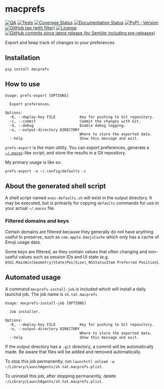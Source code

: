 # macprefs

[![QA](https://github.com/Tatsh/macprefs/actions/workflows/qa.yml/badge.svg)](https://github.com/Tatsh/macprefs/actions/workflows/qa.yml)
[![Tests](https://github.com/Tatsh/macprefs/actions/workflows/tests.yml/badge.svg)](https://github.com/Tatsh/macprefs/actions/workflows/tests.yml)
[![Coverage Status](https://coveralls.io/repos/github/Tatsh/macprefs/badge.svg?branch=master)](https://coveralls.io/github/Tatsh/macprefs?branch=master)
[![Documentation Status](https://readthedocs.org/projects/macprefs/badge/?version=latest)](https://macprefs.readthedocs.io/en/latest/?badge=latest)
[![PyPI - Version](https://img.shields.io/pypi/v/macprefs)](https://pypi.org/project/macprefs/)
[![GitHub tag (with filter)](https://img.shields.io/github/v/tag/Tatsh/macprefs)](https://github.com/Tatsh/macprefs/tags)
[![License](https://img.shields.io/github/license/Tatsh/macprefs)](https://github.com/Tatsh/macprefs/blob/master/LICENSE.txt)
[![GitHub commits since latest release (by SemVer including pre-releases)](https://img.shields.io/github/commits-since/Tatsh/macprefs/v0.3.4/master)](https://github.com/Tatsh/macprefs/compare/v0.3.4...master)

Export and keep track of changes to your preferences.

## Installation

```shell
pip install macprefs
```

## How to use

```plain
Usage: prefs-export [OPTIONS]

  Export preferences.

Options:
  -K, --deploy-key FILE           Key for pushing to Git repository.
  -c, --commit                    Commit the changes with Git.
  -d, --debug                     Enable debug logging.
  -o, --output-directory DIRECTORY
                                  Where to store the exported data.
  --help                          Show this message and exit.
```

`prefs-export` is the main utility. You can export preferences, generate a
[`~/.macos`](https://github.com/mathiasbynens/dotfiles/blob/main/.macos)-like script, and store the
results in a Git repository.

My primary usage is like so:

```shell
prefs-export -o ~/.config/defaults -c
```

## About the generated shell script

A shell script named `exec-defaults.sh` will exist in the output directory. It may be executed, but
is primarily for copying `defaults` commands for use in your actual `~/.macos` file.

### Filtered domains and keys

Certain domains are filtered because they generally do not have anything useful to preserve, such
as `com.apple.EmojiCache` which only has a cache of Emoji usage data.

Some keys are filtered, as they contain values that often changing and non-useful values such as
session IDs and UI state (e.g. `QtUi.MainWin(Geometry|State|Pos|Size)`,
`NSStatusItem Preferred Position`).

## Automated usage

A command `macprefs-install-job` is included which will install a daily launchd job. The job name is
`sh.tat.macprefs`

```plain
Usage: macprefs-install-job [OPTIONS]

  Job installer.

Options:
  -K, --deploy-key FILE           Key for pushing to Git repository.
  -o, --output-directory DIRECTORY
                                  Where to store the exported data.
  --help                          Show this message and exit.
```

If the output directory has a `.git` directory, a commit will be automatically made. Be aware that
files will be added and removed automatically.

To stop this job permanently, run `launchctl unload -w ~/Library/LaunchAgents/sh.tat.macprefs.plist`.

To uninstall this job, after stopping permanently, delete `~/Library/LaunchAgents/sh.tat.macprefs.plist`.
